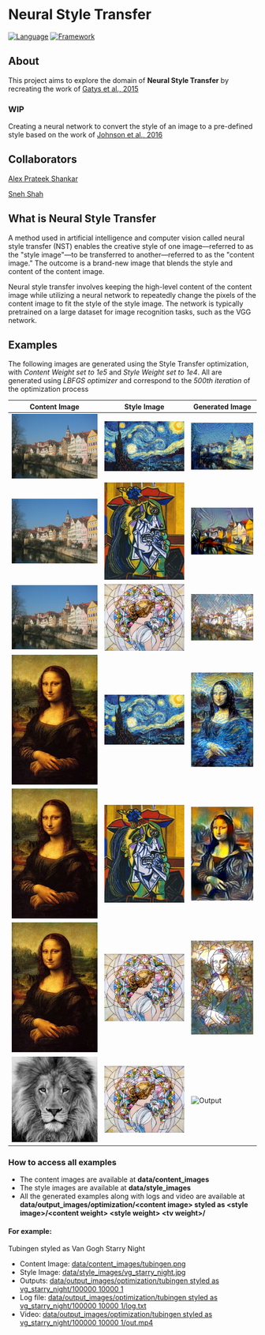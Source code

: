 # Neural Style Transfer

[![Language](https://img.shields.io/badge/language-python-blue)](https://www.python.org/)
[![Framework](https://img.shields.io/badge/framework-PyTorch-red)](https://pytorch.org/)

## About

This project aims to explore the domain of **Neural Style Transfer** by recreating the work of [Gatys et al., 2015](https://arxiv.org/abs/1508.06576)

### WIP

Creating a neural network to convert the style of an image to a pre-defined style based on the work of [Johnson et al., 2016](https://arxiv.org/abs/1603.08155)

## Collaborators

[Alex Prateek Shankar](https://github.com/alex-ele-xela)

[Sneh Shah](https://github.com/sneh2909)

## What is Neural Style Transfer

A method used in artificial intelligence and computer vision called neural style transfer (NST) enables the creative style of one image—referred to as the "style image"—to be transferred to another—referred to as the "content image." The outcome is a brand-new image that blends the style and content of the content image.

Neural style transfer involves keeping the high-level content of the content image while utilizing a neural network to repeatedly change the pixels of the content image to fit the style of the style image. The network is typically pretrained on a large dataset for image recognition tasks, such as the VGG network.

## Examples

The following images are generated using the Style Transfer optimization, with *Content Weight set to 1e5* and *Style Weight set to 1e4*. All are generated using *LBFGS optimizer* and correspond to the *500th iteration* of the optimization process

Content Image | Style Image | Generated Image
---|---|---
![tubingen](./data/content_images/tubingen.png "Tubingen")|![Starry Night](./data/style_images/vg_starry_night.jpg "Van Gogh Starry Night")|![Output](./data/output_images/optimization/tubingen%20styled%20as%20vg_starry_night/100000%2010000%201/0500.png "Tubingen styled as Starry Night")
![tubingen](./data/content_images/tubingen.png "Tubingen")|![Weeping Woman](./data/style_images/picasso_weeping_woman.jpg "Weeping Woman")|![Output](./data/output_images/optimization/tubingen%20styled%20as%20picasso_weeping_woman/100000%2010000%201/0500.png "Tubingen styled as Weeping Woman")
![tubingen](./data/content_images/tubingen.png "Tubingen")|![Mosaic](./data/style_images/mosaic.jpg "Mosaic")|![Output](./data/output_images/optimization/tubingen%20styled%20as%20mosaic/100000%2010000%201/0500.png "Tubingen styled as Mosaic")
![Mona Lisa](./data/content_images/mona_lisa.jpeg "Mona Lisa")|![Starry Night](./data/style_images/vg_starry_night.jpg "Van Gogh Starry Night")|![Output](./data/output_images/optimization//mona_lisa%20styled%20as%20vg_starry_night/100000%2010000%201/0500.png "Mona Lisa styled as Starry Night")
![Mona Lisa](./data/content_images/mona_lisa.jpeg "Mona Lisa")|![Weeping Woman](./data/style_images/picasso_weeping_woman.jpg "Weeping Woman")|![Output](./data/output_images/optimization/mona_lisa%20styled%20as%20picasso_weeping_woman/100000%201000%201/0500.png "Mona Lisa styled as Weeping Woman")
![Mona Lisa](./data/content_images/mona_lisa.jpeg "Mona Lisa")|![Mosaic](./data/style_images/mosaic.jpg "Mosaic")|![Output](./data/output_images/optimization/mona_lisa%20styled%20as%20mosaic/100000%2010000%201/0500.png "Mona Lisa styled as Mosaic")
![Lion](./data/content_images/lion.jpg "Lion")|![Mosaic](./data/style_images/mosaic.jpg "Mosaic")|![Output](./data/output_images/optimization/lion%20styled%20as%20mosaic/100000%2010000%201/0500.png "Lion styled as Mosaic")

### How to access all examples

- The content images are available at **data/content_images**
- The style images are available at **data/style_images**
- All the generated examples along with logs and video are available at **data/output_images/optimization/\<content image> styled as \<style image>/\<content weight> \<style weight> \<tv weight>/**

#### For example:
Tubingen styled as Van Gogh Starry Night
- Content Image: [data/content_images/tubingen.png](./data/content_images/tubingen.png)
- Style Image: [data/style_images/vg_starry_night.jpg](./data/style_images/vg_starry_night.jpg)
- Outputs: [data/output_images/optimization/tubingen styled as vg_starry_night/100000 10000 1](./data/output_images/optimization/tubingen%20styled%20as%20vg_starry_night/100000%2010000%201)
- Log file: [data/output_images/optimization/tubingen styled as vg_starry_night/100000 10000 1/log.txt](./data/output_images/optimization/tubingen%20styled%20as%20vg_starry_night/100000%2010000%201/log.txt)
- Video: [data/output_images/optimization/tubingen styled as vg_starry_night/100000 10000 1/out.mp4](./data/output_images/optimization/tubingen%20styled%20as%20vg_starry_night/100000%2010000%201/out.mp4)
